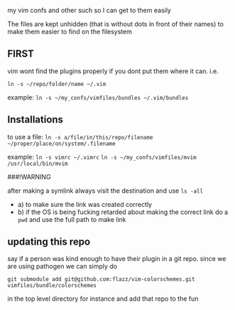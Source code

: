 my vim confs and other such so I can get to them easily

The files are kept unhidden (that is without dots in front of their names) to make them easier to find on the filesystem

## FIRST
vim wont find the plugins properly if you dont put them where it can. i.e.

  `ln -s ~/repo/folder/name ~/.vim`

example:
     `ln -s ~/my_confs/vimfiles/bundles ~/.vim/bundles`
      
## Installations

to use a file: 
  `ln -s a/file/in/this/repo/filename ~/proper/place/on/system/.filename`

example:
    `ln -s vimrc ~/.vimrc`
    `ln -s ~/my_confs/vimfiles/mvim /usr/local/bin/mvim`

###!WARNING

after making a symlink always visit the destination and use `ls -all`

* a)  to make sure the link was created correctly
* b) if the OS is being fucking retarded about making the correct link do a `pwd` and use the full path to make link

## updating this repo
say if a person was kind enough to have their plugin in a git repo. since we are using pathogen we can simply do
  
    git submodule add git@github.com:flazz/vim-colorschemes.git vimfiles/bundle/colorschemes

in the top level directory for instance and add that repo to the fun

